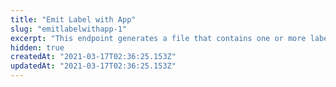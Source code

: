 ```yaml
---
title: "Emit Label with App"
slug: "emitlabelwithapp-1"
excerpt: "This endpoint generates a file that contains one or more labels from the packages sent to the app. This endpoint's response is an url providing access to the generated label file."
hidden: true
createdAt: "2021-03-17T02:36:25.153Z"
updatedAt: "2021-03-17T02:36:25.153Z"
---
```

